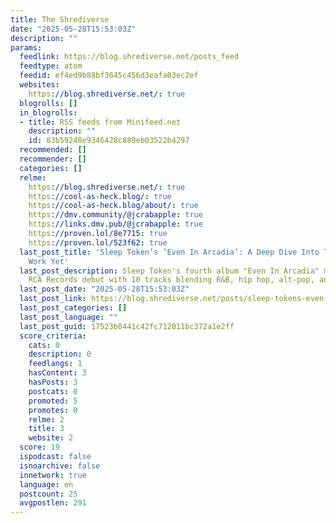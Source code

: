 ```yaml
---
title: The Shrediverse
date: "2025-05-28T15:53:03Z"
description: ""
params:
  feedlink: https://blog.shrediverse.net/posts_feed
  feedtype: atom
  feedid: ef4ed9b88bf3645c456d3eafa03ec2ef
  websites:
    https://blog.shrediverse.net/: true
  blogrolls: []
  in_blogrolls:
  - title: RSS feeds from Minifeed.net
    description: ""
    id: 83b59248e9346428c889eb03522b4297
  recommended: []
  recommender: []
  categories: []
  relme:
    https://blog.shrediverse.net/: true
    https://cool-as-heck.blog/: true
    https://cool-as-heck.blog/about/: true
    https://dmv.community/@jcrabapple: true
    https://links.dmv.pub/@jcrabapple: true
    https://proven.lol/8e7715: true
    https://proven.lol/523f62: true
  last_post_title: 'Sleep Token’s ‘Even In Arcadia’: A Deep Dive Into Their Most Ambitious
    Work Yet'
  last_post_description: Sleep Token's fourth album "Even In Arcadia" marks their
    RCA Records debut with 10 tracks blending R&B, hip hop, alt-pop, and metal.
  last_post_date: "2025-05-28T15:53:03Z"
  last_post_link: https://blog.shrediverse.net/posts/sleep-tokens-even-in-arcadia-a-deep-dive-into-their-most-ambitious-work-yet
  last_post_categories: []
  last_post_language: ""
  last_post_guid: 17523b8441c42fc712011bc372a1e2ff
  score_criteria:
    cats: 0
    description: 0
    feedlangs: 1
    hasContent: 3
    hasPosts: 3
    postcats: 0
    promoted: 5
    promotes: 0
    relme: 2
    title: 3
    website: 2
  score: 19
  ispodcast: false
  isnoarchive: false
  innetwork: true
  language: en
  postcount: 25
  avgpostlen: 291
---
```


